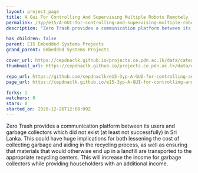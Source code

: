 ```yaml
---
layout: project_page
title: A Gui For Controlling And Supervising Multiple Robots Remotely
permalink: /3yp/e15/A-GUI-for-controlling-and-supervising-multiple-robots-remotely
description: "Zero Trash provides a communication platform between its users and garbage collectors which did not exist (at least not successfully) in Sri Lanka. This could have huge implications for both lessening the cost of collecting garbage and aiding in the recycling process, as well as ensuring that materials that would otherwise end up in a landfill are transported to the appropriate recycling centers. This will increase the income for garbage collectors while providing householders with an additional income."

has_children: false
parent: E15 Embedded Systems Projects
grand_parent: Embedded Systems Projects

cover_url: https://cepdnaclk.github.io/projects.ce.pdn.ac.lk/data/categories/3yp/cover_page.jpg
thumbnail_url: https://cepdnaclk.github.io/projects.ce.pdn.ac.lk/data/categories/3yp/thumbnail.jpg

repo_url: https://github.com/cepdnaclk/e15-3yp-A-GUI-for-controlling-and-supervising-multiple-robots-remotely
page_url: https://cepdnaclk.github.io/e15-3yp-A-GUI-for-controlling-and-supervising-multiple-robots-remotely

forks: 1
watchers: 0
stars: 0
started_on: 2020-12-26T12:08:09Z
---
```

Zero Trash provides a communication platform between its users and garbage collectors which did not exist (at least not successfully) in Sri Lanka. This could have huge implications for both lessening the cost of collecting garbage and aiding in the recycling process, as well as ensuring that materials that would otherwise end up in a landfill are transported to the appropriate recycling centers. This will increase the income for garbage collectors while providing householders with an additional income.


